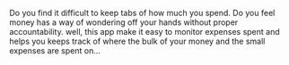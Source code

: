 Do you find it difficult to keep tabs of how much you spend. Do you feel money has a way of wondering off your hands without proper accountability. well, this app make it easy to monitor expenses spent and helps you keeps track of where the bulk of your money and the small expenses are spent on...